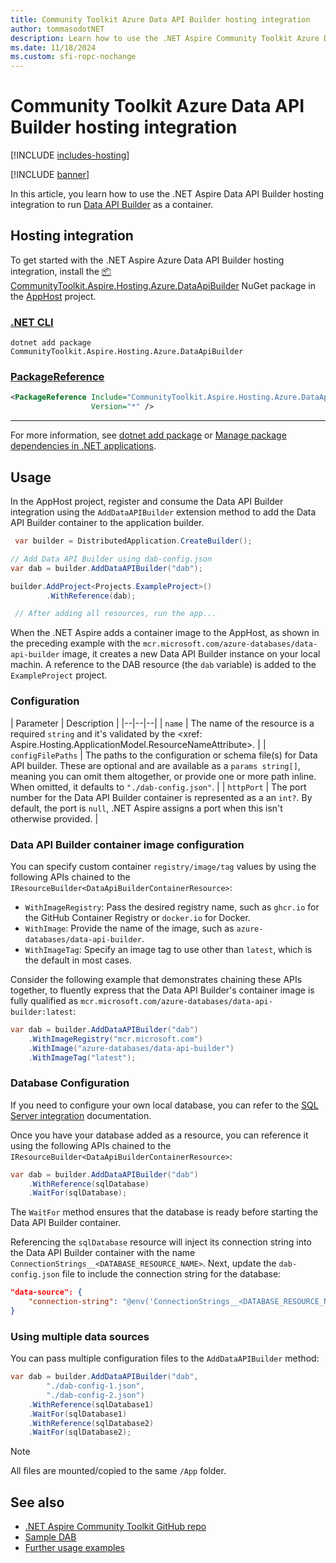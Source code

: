 ```yaml
---
title: Community Toolkit Azure Data API Builder hosting integration
author: tommasodotNET
description: Learn how to use the .NET Aspire Community Toolkit Azure Data API Builder hosting integration to host DAB as a container.
ms.date: 11/18/2024
ms.custom: sfi-ropc-nochange
---
```


# Community Toolkit Azure Data API Builder hosting integration

[!INCLUDE [includes-hosting](../includes/includes-hosting.md)]

[!INCLUDE [banner](includes/banner.md)]

In this article, you learn how to use the .NET Aspire Data API Builder hosting integration to run [Data API Builder](/azure/data-api-builder/overview) as a container.

## Hosting integration

To get started with the .NET Aspire Azure Data API Builder hosting integration, install the [📦 CommunityToolkit.Aspire.Hosting.Azure.DataApiBuilder](https://nuget.org/packages/CommunityToolkit.Aspire.Hosting.Azure.DataApiBuilder) NuGet package in the [AppHost](xref:dotnet/aspire/app-host) project.

### [.NET CLI](#tab/dotnet-cli)

```dotnetcli
dotnet add package CommunityToolkit.Aspire.Hosting.Azure.DataApiBuilder
```

### [PackageReference](#tab/package-reference)

```xml
<PackageReference Include="CommunityToolkit.Aspire.Hosting.Azure.DataApiBuilder"
                  Version="*" />
```

---

For more information, see [dotnet add package](/dotnet/core/tools/dotnet-add-package) or [Manage package dependencies in .NET applications](/dotnet/core/tools/dependencies).

## Usage

 In the AppHost project, register and consume the Data API Builder integration using the `AddDataAPIBuilder` extension method to add the Data API Builder container to the application builder.

```csharp
 var builder = DistributedApplication.CreateBuilder(); 

// Add Data API Builder using dab-config.json 
var dab = builder.AddDataAPIBuilder("dab");

builder.AddProject<Projects.ExampleProject>() 
        .WithReference(dab); 

 // After adding all resources, run the app... 
```

When the .NET Aspire adds a container image to the AppHost, as shown in the preceding example with the `mcr.microsoft.com/azure-databases/data-api-builder` image, it creates a new Data API Builder instance on your local machin. A reference to the DAB resource (the `dab` variable) is added to the `ExampleProject` project.

### Configuration

| Parameter | Description |
|--|--|--|
| `name` | The name of the resource is a required `string` and it's validated by the <xref: Aspire.Hosting.ApplicationModel.ResourceNameAttribute>. |
| `configFilePaths` | The paths to the configuration or schema file(s) for Data API builder. These are optional and are available as a `params string[]`, meaning you can omit them altogether, or provide one or more path inline. When omitted, it defaults to `"./dab-config.json"`. |
| `httpPort` | The port number for the Data API Builder container is represented as a an `int?`. By default, the port is `null`, .NET Aspire assigns a port when this isn't otherwise provided. |

### Data API Builder container image configuration

You can specify custom container `registry/image/tag` values by using the following APIs chained to the `IResourceBuilder<DataApiBuilderContainerResource>`:

- `WithImageRegistry`: Pass the desired registry name, such as `ghcr.io` for the GitHub Container Registry or `docker.io` for Docker.
- `WithImage`: Provide the name of the image, such as `azure-databases/data-api-builder`.
- `WithImageTag`: Specify an image tag to use other than `latest`, which is the default in most cases.

Consider the following example that demonstrates chaining these APIs together, to fluently express that the Data API Builder's container image is fully qualified as `mcr.microsoft.com/azure-databases/data-api-builder:latest`:

```csharp
var dab = builder.AddDataAPIBuilder("dab")
    .WithImageRegistry("mcr.microsoft.com")
    .WithImage("azure-databases/data-api-builder")
    .WithImageTag("latest");
```

### Database Configuration

If you need to configure your own local database, you can refer to the [SQL Server integration](../database/sql-server-integration.md) documentation.

Once you have your database added as a resource, you can reference it using the following APIs chained to the `IResourceBuilder<DataApiBuilderContainerResource>`:

```csharp
var dab = builder.AddDataAPIBuilder("dab")
    .WithReference(sqlDatabase)
    .WaitFor(sqlDatabase);
```

The `WaitFor` method ensures that the database is ready before starting the Data API Builder container.

Referencing the `sqlDatabase` resource will inject its connection string into the Data API Builder container with the name `ConnectionStrings__<DATABASE_RESOURCE_NAME>`.
Next, update the `dab-config.json` file to include the connection string for the database:

```json
"data-source": {
    "connection-string": "@env('ConnectionStrings__<DATABASE_RESOURCE_NAME>')",
}
```

### Using multiple data sources

You can pass multiple configuration files to the `AddDataAPIBuilder` method:

```csharp
var dab = builder.AddDataAPIBuilder("dab", 
        "./dab-config-1.json", 
        "./dab-config-2.json")
    .WithReference(sqlDatabase1)
    .WaitFor(sqlDatabase1)
    .WithReference(sqlDatabase2)
    .WaitFor(sqlDatabase2);
```

> [!NOTE]
> All files are mounted/copied to the same `/App` folder.

## See also

- [.NET Aspire Community Toolkit GitHub repo](https://github.com/CommunityToolkit/Aspire)
- [Sample DAB](https://github.com/CommunityToolkit/Aspire/tree/main/examples/data-api-builder)
- [Further usage examples](https://github.com/CommunityToolkit/Aspire/blob/main/src/CommunityToolkit.Aspire.Hosting.Azure.DataApiBuilder/README.md#usage)
